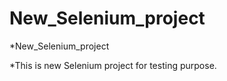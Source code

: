 # New_Selenium_project


*New_Selenium_project


*This is new Selenium project for testing purpose.
